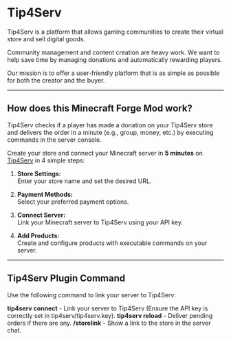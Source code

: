 # Tip4Serv

Tip4Serv is a platform that allows gaming communities to create their virtual store and sell digital goods.

Community management and content creation are heavy work. We want to help save time by managing donations and automatically rewarding players.

Our mission is to offer a user-friendly platform that is as simple as possible for both the creator and the buyer.

---

## How does this Minecraft Forge Mod work?

Tip4Serv checks if a player has made a donation on your Tip4Serv store and delivers the order in a minute (e.g., group, money, etc.) by executing commands in the server console.

Create your store and connect your Minecraft server in **5 minutes** on [Tip4Serv](https://tip4serv.com) in 4 simple steps:

1. **Store Settings:**  
   Enter your store name and set the desired URL.

2. **Payment Methods:**  
   Select your preferred payment options.

3. **Connect Server:**  
   Link your Minecraft server to Tip4Serv using your API key.

4. **Add Products:**  
   Create and configure products with executable commands on your server.

---

## Tip4Serv Plugin Command

Use the following command to link your server to Tip4Serv:

**tip4serv connect** - Link your server to Tip4Serv (Ensure the API key is correctly set in tip4serv/tip4serv.key).
**tip4serv reload** - Deliver pending orders if there are any.
**/storelink** - Show a link to the store in the server chat.
